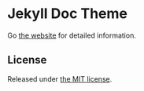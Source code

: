 # Jekyll Doc Theme

Go [the website](https://aksakalli.github.io/jekyll-doc-theme/) for detailed information.

## License

Released under [the MIT license](LICENSE).
